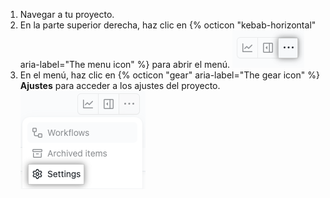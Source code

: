 1. Navegar a tu proyecto.
1. En la parte superior derecha, haz clic en {% octicon "kebab-horizontal" aria-label="The menu icon" %} para abrir el menú. ![Captura de pantalla que muestra el icono de menú](/assets/images/help/projects-v2/open-menu.png)
2. En el menú, haz clic en {% octicon "gear" aria-label="The gear icon" %} **Ajustes** para acceder a los ajustes del proyecto. ![Captura de pantalla que muestra el elemento de menú 'Ajustes'](/assets/images/help/projects-v2/settings-menu-item.png)
